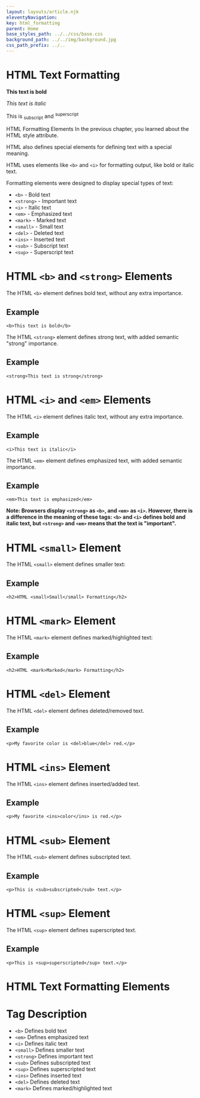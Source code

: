 ```yaml
---
layout: layouts/article.njk
eleventyNavigation:
key: html_formatting
parent: Home
base_styles_path: ../../css/base.css
background_path: ../../img/background.jpg
css_path_prefix: ../..
---
```

# HTML Text Formatting

<strong>This text is bold</strong>

<em> This text is italic </em>

This is <sub>subscript</sub> and <sup>superscript</sup>

HTML Formatting Elements
In the previous chapter, you learned about the HTML style attribute.

HTML also defines special elements for defining text with a special meaning.

HTML uses elements like `<b>` and `<i>` for formatting output, like bold or italic text.

Formatting elements were designed to display special types of text:

* `<b>` - Bold text
* `<strong>` - Important text
* `<i>` - Italic text
* `<em>` - Emphasized text
* `<mark>` - Marked text
* `<small>` - Small text
* `<del>` - Deleted text
* `<ins>` - Inserted text
* `<sub>` - Subscript text
* `<sup>` - Superscript text
# HTML `<b>` and `<strong>` Elements
The HTML `<b>` element defines bold text, without any extra importance.

## Example
```
<b>This text is bold</b>
```
The HTML `<strong>` element defines strong text, with added semantic "strong" importance.

## Example
```
<strong>This text is strong</strong>
```

# HTML `<i>` and `<em>` Elements
The HTML `<i>` element defines italic text, without any extra importance.

## Example
```
<i>This text is italic</i>
```
The HTML `<em>` element defines emphasized text, with added semantic importance.

## Example
```
<em>This text is emphasized</em>
```
<strong>Note: Browsers display `<strong>` as `<b>`, and `<em>` as `<i>`. However, there is a difference in the meaning of these tags: `<b>` and `<i>` defines bold and italic text, but `<strong>` and `<em>` means that the text is "important".</strong>

# HTML `<small>` Element
The HTML `<small>` element defines smaller text:

## Example
```
<h2>HTML <small>Small</small> Formatting</h2>
```
# HTML `<mark>` Element
The HTML `<mark>` element defines marked/highlighted text:

## Example
```
<h2>HTML <mark>Marked</mark> Formatting</h2>
```
# HTML `<del>` Element
The HTML `<del>` element defines deleted/removed text.

## Example
```
<p>My favorite color is <del>blue</del> red.</p>
```
# HTML `<ins>` Element
The HTML `<ins>` element defines inserted/added text.

## Example
```
<p>My favorite <ins>color</ins> is red.</p>
```
# HTML `<sub>` Element
The HTML `<sub>` element defines subscripted text.

## Example
```
<p>This is <sub>subscripted</sub> text.</p>
```
# HTML `<sup>` Element
The HTML `<sup>` element defines superscripted text.

## Example
```
<p>This is <sup>superscripted</sup> text.</p>
```


# HTML Text Formatting Elements
# Tag	Description
* `<b>`	Defines bold text
* `<em>`	Defines emphasized text 
* `<i>`	Defines italic text
* `<small>`	Defines smaller text
* `<strong>`	Defines important text
* `<sub>`	Defines subscripted text
* `<sup>`	Defines superscripted text
* `<ins>`	Defines inserted text
* `<del>`	Defines deleted text
* `<mark>`	Defines marked/highlighted text